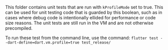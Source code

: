 This folder contains unit tests that are run with `kProfileMode` set to true. This can be used for unit testing code that is guarded by this boolean, such as in cases where debug code is intentionally ellided for performance or code size reasons. The unit tests are still run in the VM and are not otherwise precompiled.

To run these test from the command line, use the command: `flutter test --dart-define=dart.vm.profile=true test_release/`
